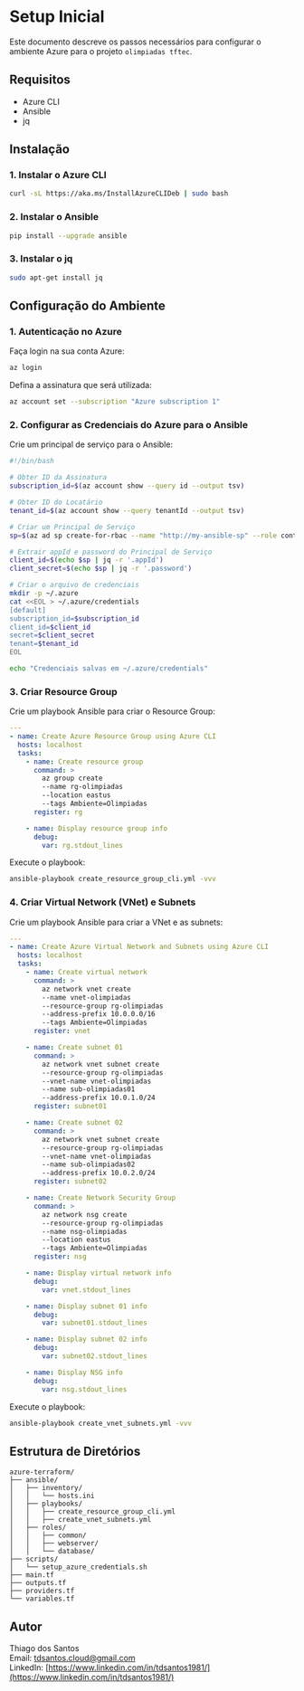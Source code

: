 
# Setup Inicial

Este documento descreve os passos necessários para configurar o ambiente Azure para o projeto `olimpiadas tftec`.

## Requisitos

- Azure CLI
- Ansible
- jq

## Instalação

### 1. Instalar o Azure CLI

```bash
curl -sL https://aka.ms/InstallAzureCLIDeb | sudo bash
```

### 2. Instalar o Ansible

```bash
pip install --upgrade ansible
```

### 3. Instalar o jq

```bash
sudo apt-get install jq
```

## Configuração do Ambiente

### 1. Autenticação no Azure

Faça login na sua conta Azure:

```bash
az login
```

Defina a assinatura que será utilizada:

```bash
az account set --subscription "Azure subscription 1"
```

### 2. Configurar as Credenciais do Azure para o Ansible

Crie um principal de serviço para o Ansible:

```bash
#!/bin/bash

# Obter ID da Assinatura
subscription_id=$(az account show --query id --output tsv)

# Obter ID do Locatário
tenant_id=$(az account show --query tenantId --output tsv)

# Criar um Principal de Serviço
sp=$(az ad sp create-for-rbac --name "http://my-ansible-sp" --role contributor --scopes /subscriptions/$subscription_id)

# Extrair appId e password do Principal de Serviço
client_id=$(echo $sp | jq -r '.appId')
client_secret=$(echo $sp | jq -r '.password')

# Criar o arquivo de credenciais
mkdir -p ~/.azure
cat <<EOL > ~/.azure/credentials
[default]
subscription_id=$subscription_id
client_id=$client_id
secret=$client_secret
tenant=$tenant_id
EOL

echo "Credenciais salvas em ~/.azure/credentials"
```

### 3. Criar Resource Group

Crie um playbook Ansible para criar o Resource Group:

```yaml
---
- name: Create Azure Resource Group using Azure CLI
  hosts: localhost
  tasks:
    - name: Create resource group
      command: >
        az group create
        --name rg-olimpiadas
        --location eastus
        --tags Ambiente=Olimpiadas
      register: rg

    - name: Display resource group info
      debug:
        var: rg.stdout_lines
```

Execute o playbook:

```bash
ansible-playbook create_resource_group_cli.yml -vvv
```

### 4. Criar Virtual Network (VNet) e Subnets

Crie um playbook Ansible para criar a VNet e as subnets:

```yaml
---
- name: Create Azure Virtual Network and Subnets using Azure CLI
  hosts: localhost
  tasks:
    - name: Create virtual network
      command: >
        az network vnet create
        --name vnet-olimpiadas
        --resource-group rg-olimpiadas
        --address-prefix 10.0.0.0/16
        --tags Ambiente=Olimpiadas
      register: vnet

    - name: Create subnet 01
      command: >
        az network vnet subnet create
        --resource-group rg-olimpiadas
        --vnet-name vnet-olimpiadas
        --name sub-olimpiadas01
        --address-prefix 10.0.1.0/24
      register: subnet01

    - name: Create subnet 02
      command: >
        az network vnet subnet create
        --resource-group rg-olimpiadas
        --vnet-name vnet-olimpiadas
        --name sub-olimpiadas02
        --address-prefix 10.0.2.0/24
      register: subnet02

    - name: Create Network Security Group
      command: >
        az network nsg create
        --resource-group rg-olimpiadas
        --name nsg-olimpiadas
        --location eastus
        --tags Ambiente=Olimpiadas
      register: nsg

    - name: Display virtual network info
      debug:
        var: vnet.stdout_lines

    - name: Display subnet 01 info
      debug:
        var: subnet01.stdout_lines

    - name: Display subnet 02 info
      debug:
        var: subnet02.stdout_lines

    - name: Display NSG info
      debug:
        var: nsg.stdout_lines
```

Execute o playbook:

```bash
ansible-playbook create_vnet_subnets.yml -vvv
```

## Estrutura de Diretórios

```plaintext
azure-terraform/
├── ansible/
│   ├── inventory/
│   │   └── hosts.ini
│   ├── playbooks/
│   │   ├── create_resource_group_cli.yml
│   │   ├── create_vnet_subnets.yml
│   ├── roles/
│   │   ├── common/
│   │   ├── webserver/
│   │   └── database/
├── scripts/
│   └── setup_azure_credentials.sh
├── main.tf
├── outputs.tf
├── providers.tf
└── variables.tf
```

## Autor

Thiago dos Santos  
Email: tdsantos.cloud@gmail.com  
LinkedIn: [https://www.linkedin.com/in/tdsantos1981/](https://www.linkedin.com/in/tdsantos1981/)